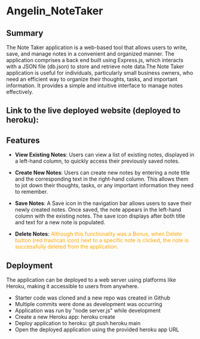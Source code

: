# Angelin_NoteTaker

## Summary

The Note Taker application is a web-based tool that allows users to write, save, and manage notes in a convenient and organized manner. The application comprises a back end built using Express.js, which interacts with a JSON file (db.json) to store and retrieve note data.The Note Taker application is useful for individuals, particularly small business owners, who need an efficient way to organize their thoughts, tasks, and important information. It provides a simple and intuitive interface to manage notes effectively.

## Link to the live deployed website (deployed to heroku):



## Features

- **View Existing Notes**: Users can view a list of existing notes, displayed in a left-hand column, to quickly access their previously saved notes.

- **Create New Notes**: Users can create new notes by entering a note title and the corresponding text in the right-hand column. This allows them to jot down their thoughts, tasks, or any important information they need to remember.

- **Save Notes**: A Save icon in the navigation bar allows users to save their newly created notes. Once saved, the note appears in the left-hand column with the existing notes. The save icon displays after both title and text for a new note is populated.

- **Delete Notes**: <font color="orange">Although this functionality was a Bonus, when Delete button (red trashcan icon) next to a specific note is clicked, the note is successfully deleted from the application.</font>

## Deployment

The application can be deployed to a web server using platforms like Heroku, making it accessible to users from anywhere.
- Starter code was cloned and a new repo was created in Github
- Multiple commits were done as development was occurring
- Application was run by "node server.js" while development
- Create a new Heroku app: heroku create
- Deploy application to heroku: git push heroku main
- Open the deployed application using the provided heroku app URL
